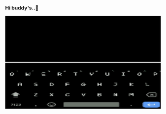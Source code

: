 ### Hi buddy's..👋
<p align="center">
<a href="http://github.com/adithziva"><img title="IMG" src="img/5.gif" width="1000" height="150"></a>
<a href="http://github.com/adithziva"><img title="IMG" src="img/7.gif" width="1000" height="150"></a>
</p>
